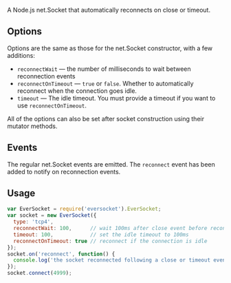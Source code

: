 A Node.js net.Socket that automatically reconnects on close or timeout. 

## Options

Options are the same as those for the net.Socket constructor, with a few additions:

 * `reconnectWait` &mdash; the number of milliseconds to wait between reconnection events
 * `reconnectOnTimeout` &mdash; `true` or `false`. Whether to automatically reconnect when the connection goes idle.
 * `timeout` &mdash; The idle timeout. You must provide a timeout if you want to use `reconnectOnTimeout`.
 
All of the options can also be set after socket construction using their mutator methods.

## Events

The regular net.Socket events are emitted. The `reconnect` event has been added to notify on reconnection events.

## Usage

```javascript
var EverSocket = require('eversocket').EverSocket;
var socket = new EverSocket({ 
  type: 'tcp4', 
  reconnectWait: 100,      // wait 100ms after close event before reconnecting
  timeout: 100,            // set the idle timeout to 100ms
  reconnectOnTimeout: true // reconnect if the connection is idle
});
socket.on('reconnect', function() {
  console.log('the socket reconnected following a close or timeout event');
});
socket.connect(4999);
```
